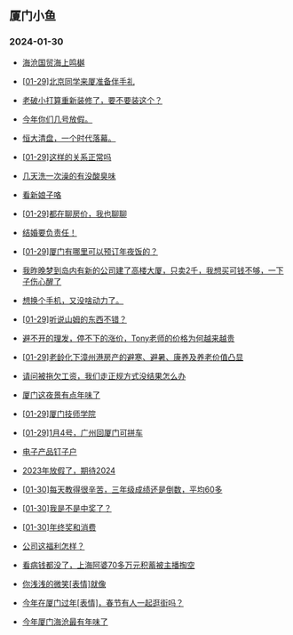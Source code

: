 ## 厦门小鱼 
### 2024-01-30

+ [海沧国贸海上鸣樾](http://bbs.xmfish.com/read-htm-tid-18141804.html)

+ [[01-29]北京同学来厦准备伴手礼](http://bbs.xmfish.com/read-htm-tid-18141770.html)

+ [老破小打算重新装修了，要不要装这个？](http://bbs.xmfish.com/read-htm-tid-18141924.html)

+ [今年你们几号放假。](http://bbs.xmfish.com/read-htm-tid-18141873.html)

+ [恒大清盘，一个时代落幕。](http://bbs.xmfish.com/read-htm-tid-18141887.html)

+ [[01-29]这样的关系正常吗](http://bbs.xmfish.com/read-htm-tid-18141964.html)

+ [几天洗一次澡的有没酸臭味](http://bbs.xmfish.com/read-htm-tid-18141869.html)

+ [看新娘子咯](http://bbs.xmfish.com/read-htm-tid-18141768.html)

+ [[01-29]都在聊房价，我也聊聊](http://bbs.xmfish.com/read-htm-tid-18141979.html)

+ [结婚要负责任！](http://bbs.xmfish.com/read-htm-tid-18141954.html)

+ [[01-29]厦门有哪里可以预订年夜饭的？](http://bbs.xmfish.com/read-htm-tid-18141796.html)

+ [我昨晚梦到岛内有新的公司建了高楼大厦，只卖2千，我想买可钱不够，一下子伤心醒了](http://bbs.xmfish.com/read-htm-tid-18141882.html)

+ [想换个手机，又没啥动力了。](http://bbs.xmfish.com/read-htm-tid-18141919.html)

+ [[01-29]听说山姆的东西不错？](http://bbs.xmfish.com/read-htm-tid-18142030.html)

+ [避不开的理发，停不下的涨价，Tony老师的价格为何越来越贵](http://bbs.xmfish.com/read-htm-tid-18142036.html)

+ [[01-29]老龄化下漳州港房产的避寒、避暑、康养及养老价值凸显](http://bbs.xmfish.com/read-htm-tid-18142066.html)

+ [请问被拖欠工资，我们走正规方式没结果怎么办](http://bbs.xmfish.com/read-htm-tid-18142072.html)

+ [厦门这夜景有点年味了](http://bbs.xmfish.com/read-htm-tid-18142073.html)

+ [[01-29]厦门技师学院](http://bbs.xmfish.com/read-htm-tid-18142105.html)

+ [[01-29]1月4号，广州回厦门可拼车](http://bbs.xmfish.com/read-htm-tid-18141963.html)

+ [电子产品钉子户](http://bbs.xmfish.com/read-htm-tid-18142108.html)

+ [2023年放假了，期待2024](http://bbs.xmfish.com/read-htm-tid-18142050.html)

+ [[01-30]每天教得很辛苦，三年级成绩还是倒数，平均60多](http://bbs.xmfish.com/read-htm-tid-18142252.html)

+ [[01-30]我是不是中奖了？](http://bbs.xmfish.com/read-htm-tid-18142266.html)

+ [[01-30]年终奖和消费](http://bbs.xmfish.com/read-htm-tid-18142239.html)

+ [公司这福利怎样？](http://bbs.xmfish.com/read-htm-tid-18142283.html)

+ [看病钱都没了，上海阿婆70多万元积蓄被主播掏空](http://bbs.xmfish.com/read-htm-tid-18142115.html)

+ [你浅浅的微笑[表情]就像](http://bbs.xmfish.com/read-htm-tid-18142173.html)

+ [今年在厦门过年[表情]，春节有人一起逛街吗？](http://bbs.xmfish.com/read-htm-tid-18142282.html)

+ [今年厦门海沧最有年味了](http://bbs.xmfish.com/read-htm-tid-18142298.html)

